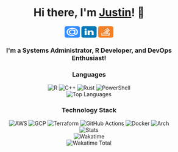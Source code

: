 <h1 align="center">Hi there, I'm <a href="https://justinsingh.me">Justin</a>! 👋 </h3>

<p align="center">
<a href="mailto:justin@justinsingh.me" target="blank"><img align="center" src="https://raw.githubusercontent.com/edent/SuperTinyIcons/master/images/svg/mail.svg" alt="justinsinghm" height="30" width="40" /></a>
<a href="https://linkedin.com/in/justinsinghm" target="blank"><img align="center" src="https://raw.githubusercontent.com/edent/SuperTinyIcons/master/images/svg/linkedin.svg" alt="justinsinghm" height="30" width="40" /></a>
<a href="https://stackoverflow.com/users/6891484" target="blank"><img align="center" src="https://raw.githubusercontent.com/edent/SuperTinyIcons/master/images/svg/stackoverflow.svg" alt="6891484" height="30" width="40" /></a>
</p>

<h3 align="center">I'm a Systems Administrator, R Developer, and DevOps Enthusiast! </h3>

<h3 align="center"><b>Languages</b></h3>

<p align="center">
<img alt="R" src="https://img.shields.io/badge/-R-000?&logo=R&logoColor=F92672"/>
<img alt="C++" src="https://img.shields.io/badge/-C++-000?&logo=Cplusplus&logoColor=F92672"/>
<img alt="Rust" src="https://img.shields.io/badge/-Rust-000?&logo=Rust&logoColor=F92672"/>
<img alt="PowerShell" src="https://img.shields.io/badge/-PowerShell-000?&logo=Powershell&logoColor=F92672"/>
<br/>
<img alt="Top Languages" src="https://github-readme-stats.vercel.app/api/top-langs/?username=program--&theme=monokai&layout=compact&hide=html,scss,less,css&langs_count=20"/>
</p>

<h3 align="center"><b>Technology Stack</b></h3>

<p align="center">
<img alt="AWS" src="https://img.shields.io/badge/-AWS-000?&logo=Amazon-AWS&logoColor=F92672"/>
<img alt="GCP" src="https://img.shields.io/badge/-GCP-000?&logo=Google%20Cloud&logoColor=F92672"/>
<img alt="Terraform" src="https://img.shields.io/badge/-Terraform-000?&logo=Terraform&logoColor=F92672"/>
<img alt="GitHub Actions" src="https://img.shields.io/badge/-GitHub%20Actions-000?&logo=GitHub%20Actions&logoColor=F92672"/>
<img alt="Docker" src="https://img.shields.io/badge/-Docker-000?&logo=Docker&logoColor=F92672"/>
<img alt="Arch" src="https://img.shields.io/badge/-Arch-000?&logo=ArchLinux&logoColor=F92672"/>
<br/>
<img alt="Stats" src="https://github-readme-stats.vercel.app/api?username=program--&show_icons=true&theme=monokai&locale=en&count_private=true"/>
<br/>
<img alt="Wakatime" src="https://github-readme-stats.vercel.app/api/wakatime?username=jsinghm&theme=monokai&layout=compact"/>
<br/>
<img alt="Wakatime Total" src="https://wakatime.com/badge/user/605235ce-dbc4-4bb1-b8a3-ff582eba231c.svg"/>
</p>
